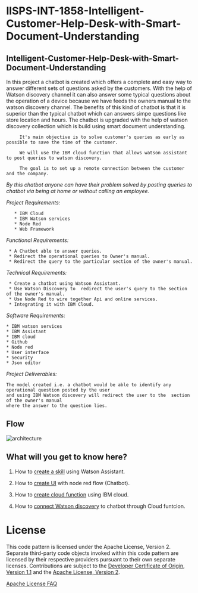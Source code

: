 # llSPS-INT-1858-Intelligent-Customer-Help-Desk-with-Smart-Document-Understanding

## Intelligent-Customer-Help-Desk-with-Smart-Document-Understanding

 In this project a chatbot is created which offers a complete and easy way to answer different sets of questions asked by the customers. With the help of Watson discovery channel it can also answer some typical questions about the operation of a device because we have feeds the owners manual to the watson discovery channel. The benefits of this kind of chatbot is that it is superior than the typical chatbot which can answers simpe questions like store location and hours. The chatbot is upgraded with the help of watson discovery collection which is build using smart document understanding.

         It's main objective is to solve customer's queries as early as possible to save the time of the customer. 
         
         We will use the IBM cloud function that allows watson assistant to post queries to watson discovery.

         The goal is to set up a remote connection between the customer and the company. 
         
        
        
   *By this chatbot anyone can have their problem solved by posting queries to chatbot via being at home or without calling an employee.*
   
   

*Project Requirements:*

       * IBM Cloud
       * IBM Watson services
       * Node Red
       * Web Framework

*Functional Requirements:*

     * A Chatbot able to answer queries.
     * Redirect the operational queries to Owner's manual.
     * Redirect the query to the particular section of the owner's manual.


*Technical Requirements:*

     * Create a chatbot using Watson Assistant.
     * Use Watson Discovery to  redirect the user's query to the section of the owner's manual.
     * Use Node Red to wire together Api and online services.
     * Integrating it with IBM Cloud.

*Software Requirements:*

    * IBM watson services
    * IBM Assistant
    * IBM cloud
    * Github
    * Node red
    * User interface
    * Security
    * Json editor


*Project Deliverables:*

    The model created i.e. a chatbot would be able to identify any operational question posted by the user
    and using IBM Watson discovery will redirect the user to the  section of the owner's manual
    where the answer to the question lies.
    
    
  ## Flow

![architecture](http://i.xp.io/tWSpUFl.png)

    
    
    
    
    
    

## What will you get to know here?


1. How to [create a skill](skill.md) using Watson Assistant.


2. How to [create UI](flow.md) with node red flow (Chatbot).


3. How to [create cloud function](Cf.md) using IBM cloud.


4. How to [connect Watson discovery](Discovery.md) to chatbot through Cloud funtcion.









# License

This code pattern is licensed under the Apache License, Version 2. Separate third-party code objects invoked within this code pattern are licensed by their respective providers pursuant to their own separate licenses. Contributions are subject to the [Developer Certificate of Origin, Version 1.1](https://developercertificate.org/) and the [Apache License, Version 2](https://www.apache.org/licenses/LICENSE-2.0.txt).


[Apache License FAQ](https://www.apache.org/foundation/license-faq.html#WhatDoesItMEAN)



